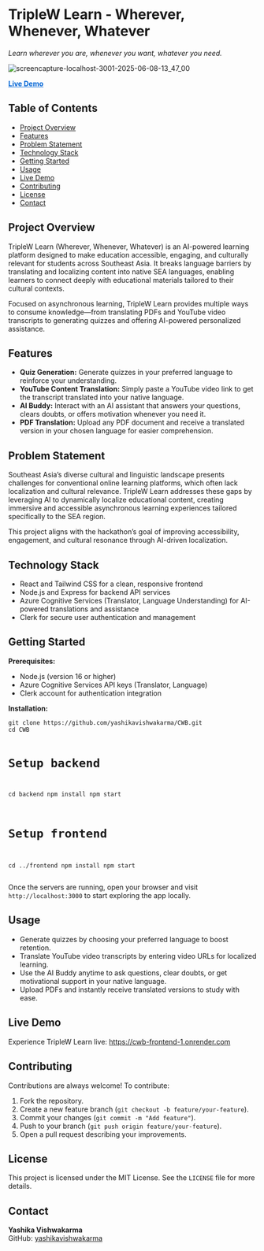 <h1>TripleW Learn - Wherever, Whenever, Whatever</h1>

<p><em>Learn wherever you are, whenever you want, whatever you need.</em></p>

![screencapture-localhost-3001-2025-06-08-13_47_00](https://github.com/user-attachments/assets/028a2bca-cfa8-4a0d-bd55-93a2d8ae5f7e)


<p>
  <a href="https://cwb-frontend-2.onrender.com" target="_blank" rel="noopener noreferrer" style="font-weight: bold; color: #0366d6;">
    Live Demo
  </a>
</p>

<h2>Table of Contents</h2>
<ul>
  <li><a href="#project-overview">Project Overview</a></li>
  <li><a href="#features">Features</a></li>
  <li><a href="#problem-statement">Problem Statement</a></li>
  <li><a href="#technology-stack">Technology Stack</a></li>
  <li><a href="#getting-started">Getting Started</a></li>
  <li><a href="#usage">Usage</a></li>
  <li><a href="#live-demo">Live Demo</a></li>
  <li><a href="#contributing">Contributing</a></li>
  <li><a href="#license">License</a></li>
  <li><a href="#contact">Contact</a></li>
</ul>

<h2 id="project-overview">Project Overview</h2>
<p>
  TripleW Learn (Wherever, Whenever, Whatever) is an AI-powered learning platform designed to make education accessible, engaging, and culturally relevant for students across Southeast Asia.
  It breaks language barriers by translating and localizing content into native SEA languages, enabling learners to connect deeply with educational materials tailored to their cultural contexts.
</p>
<p>
  Focused on asynchronous learning, TripleW Learn provides multiple ways to consume knowledge—from translating PDFs and YouTube video transcripts to generating quizzes and offering AI-powered personalized assistance.
</p>

<h2 id="features">Features</h2>
<ul>
  <li><strong>Quiz Generation:</strong> Generate quizzes in your preferred language to reinforce your understanding.</li>
  <li><strong>YouTube Content Translation:</strong> Simply paste a YouTube video link to get the transcript translated into your native language.</li>
  <li><strong>AI Buddy:</strong> Interact with an AI assistant that answers your questions, clears doubts, or offers motivation whenever you need it.</li>
  <li><strong>PDF Translation:</strong> Upload any PDF document and receive a translated version in your chosen language for easier comprehension.</li>
</ul>

<h2 id="problem-statement">Problem Statement</h2>
<p>
  Southeast Asia’s diverse cultural and linguistic landscape presents challenges for conventional online learning platforms, which often lack localization and cultural relevance.
  TripleW Learn addresses these gaps by leveraging AI to dynamically localize educational content, creating immersive and accessible asynchronous learning experiences tailored specifically to the SEA region.
</p>
<p>
  This project aligns with the hackathon’s goal of improving accessibility, engagement, and cultural resonance through AI-driven localization.
</p>

<h2 id="technology-stack">Technology Stack</h2>
<ul>
  <li>React and Tailwind CSS for a clean, responsive frontend</li>
  <li>Node.js and Express for backend API services</li>
  <li>Azure Cognitive Services (Translator, Language Understanding) for AI-powered translations and assistance</li>
  <li>Clerk for secure user authentication and management</li>
</ul>

<h2 id="getting-started">Getting Started</h2>
<p><strong>Prerequisites:</strong></p>
<ul>
  <li>Node.js (version 16 or higher)</li>
  <li>Azure Cognitive Services API keys (Translator, Language)</li>
  <li>Clerk account for authentication integration</li>
</ul>

<p><strong>Installation:</strong></p>
<pre><code>git clone https://github.com/yashikavishwakarma/CWB.git
cd CWB

# Setup backend
cd backend
npm install
npm start

# Setup frontend
cd ../frontend
npm install
npm start
</code></pre>

<p>Once the servers are running, open your browser and visit <code>http://localhost:3000</code> to start exploring the app locally.</p>

<h2 id="usage">Usage</h2>
<ul>
  <li>Generate quizzes by choosing your preferred language to boost retention.</li>
  <li>Translate YouTube video transcripts by entering video URLs for localized learning.</li>
  <li>Use the AI Buddy anytime to ask questions, clear doubts, or get motivational support in your native language.</li>
  <li>Upload PDFs and instantly receive translated versions to study with ease.</li>
</ul>

<h2 id="live-demo">Live Demo</h2>
<p>Experience TripleW Learn live: <a href="https://cwb-frontend-1.onrender.com" target="_blank" rel="noopener noreferrer">https://cwb-frontend-1.onrender.com</a></p>

<h2 id="contributing">Contributing</h2>
<p>Contributions are always welcome! To contribute:</p>
<ol>
  <li>Fork the repository.</li>
  <li>Create a new feature branch (<code>git checkout -b feature/your-feature</code>).</li>
  <li>Commit your changes (<code>git commit -m "Add feature"</code>).</li>
  <li>Push to your branch (<code>git push origin feature/your-feature</code>).</li>
  <li>Open a pull request describing your improvements.</li>
</ol>

<h2 id="license">License</h2>
<p>This project is licensed under the MIT License. See the <code>LICENSE</code> file for more details.</p>

<h2 id="contact">Contact</h2>
<p>
  <strong>Yashika Vishwakarma</strong><br />
  GitHub: <a href="https://github.com/yashikavishwakarma" target="_blank" rel="noopener noreferrer">yashikavishwakarma</a>
</p>
